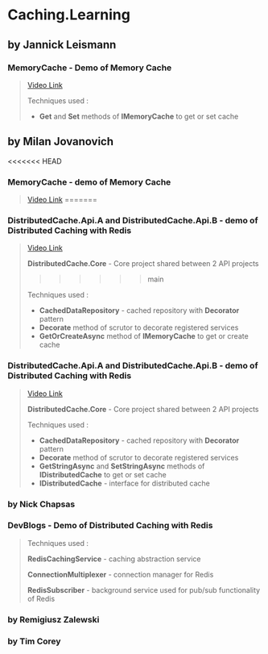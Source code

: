 # Caching.Learning

## by Jannick Leismann

### **MemoryCache** - Demo of **Memory Cache** 

> [Video Link](https://www.youtube.com/watch?v=MSUTojuUEX4&)
>
> Techniques used :
> * **Get** and **Set** methods of **IMemoryCache** to get or set cache

## by Milan Jovanovich

<<<<<<< HEAD
### **MemoryCache** - demo of **Memory Cache**

> [Video Link](https://www.youtube.com/watch?v=i_3I6XLAOt0)
=======
### **DistributedCache.Api.A** and **DistributedCache.Api.B** - demo of **Distributed Caching** with **Redis**
> [Video Link](https://www.youtube.com/watch?v=i_3I6XLAOt0)
>
> **DistributedCache.Core** - Core project shared between 2 API projects
>>>>>>> main
>
> Techniques used : 
> * **CachedDataRepository** - cached repository with **Decorator** pattern
> * **Decorate** method of scrutor to decorate registered services
> * **GetOrCreateAsync** method of **IMemoryCache** to get or create cache

### **DistributedCache.Api.A** and **DistributedCache.Api.B** - demo of **Distributed Caching** with **Redis**

> [Video Link](https://www.youtube.com/watch?v=i_3I6XLAOt0)
>
> **DistributedCache.Core** - Core project shared between 2 API projects
>
> Techniques used : 
> * **CachedDataRepository** - cached repository with **Decorator** pattern
> * **Decorate** method of scrutor to decorate registered services
> * **GetStringAsync** and **SetStringAsync** methods of **IDistributedCache** to get or set cache
> * **IDistributedCache** - interface for distributed cache

### by Nick Chapsas





### **DevBlogs** - Demo of **Distributed Caching** with **Redis** 
> Techniques used :
> 
> **RedisCachingService** - caching abstraction service
> 
> **ConnectionMultiplexer** - connection manager for Redis
>
> **RedisSubscriber** - background service used for pub/sub functionality of Redis



### by Remigiusz Zalewski

### by Tim Corey
